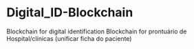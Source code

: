 # Digital_ID-Blockchain
Blockchain for digital identification
Blockchain for prontuário de Hospital/clínicas (unificar ficha do paciente)
